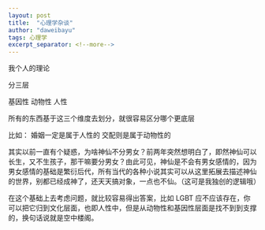 ```yaml
---
layout: post
title:  "心理学杂谈"
author: "daweibayu"
tags: 心理学
excerpt_separator: <!--more-->
---
```

 <!--more-->

 我个人的理论

 分三层

 基因性
 动物性
 人性

 所有的东西基于这三个维度去划分，就很容易区分哪个更底层

 比如：
 婚姻一定是属于人性的
 交配则是属于动物性的


 其实以前一直有个疑惑，为啥神仙不分男女？前两年突然想明白了，即然神仙可以长生，又不生孩子，那干嘛要分男女？由此可见，神仙是不会有男女感情的，因为男女感情的基础是繁衍后代，所有当代的各种小说其实可以从这里拓展去描述神仙的世界，别都已经成神了，还天天搞对象，一点也不仙。（这可是我独创的逻辑哦）


 在这个基础上去考虑问题，就比较容易得出答案，比如 LGBT 应不应该存在，你可以把它归到文化层面，也即人性中，但是从动物性和基因性层面是找不到到支撑的，换句话说就是空中楼阁。